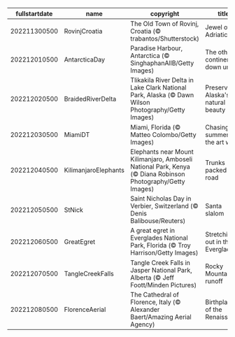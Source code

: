 |fullstartdate|name|copyright|title|image|
|--|--|--|--|--|
202211300500|RovinjCroatia|The Old Town of Rovinj, Croatia (© trabantos/Shutterstock)|Jewel of the Adriatic|![](/en-CA/2022/12/202211300500RovinjCroatia.jpg)|
202212010500|AntarcticaDay|Paradise Harbour, Antarctica (© SinghaphanAllB/Getty Images)|The other continent down under|![](/en-CA/2022/12/202212010500AntarcticaDay.jpg)|
202212020500|BraidedRiverDelta|Tlikakila River Delta in Lake Clark National Park, Alaska (© Dawn Wilson Photography/Getty Images)|Preserving Alaska's natural beauty|![](/en-CA/2022/12/202212020500BraidedRiverDelta.jpg)|
202212030500|MiamiDT|Miami, Florida (© Matteo Colombo/Getty Images)|Chasing summer in the art world|![](/en-CA/2022/12/202212030500MiamiDT.jpg)|
202212040500|KilimanjaroElephants|Elephants near Mount Kilimanjaro, Amboseli National Park, Kenya (© Diana Robinson Photography/Getty Images)|Trunks packed for road|![](/en-CA/2022/12/202212040500KilimanjaroElephants.jpg)|
202212050500|StNick|Saint Nicholas Day in Verbier, Switzerland (© Denis Balibouse/Reuters)|Santa slalom|![](/en-CA/2022/12/202212050500StNick.jpg)|
202212060500|GreatEgret|A great egret in Everglades National Park, Florida (© Troy Harrison/Getty Images)|Stretching out in the Everglades|![](/en-CA/2022/12/202212060500GreatEgret.jpg)|
202212070500|TangleCreekFalls|Tangle Creek Falls in Jasper National Park, Alberta (© Jeff Foott/Minden Pictures)|Rocky Mountain runoff|![](/en-CA/2022/12/202212070500TangleCreekFalls.jpg)|
202212080500|FlorenceAerial|The Cathedral of Florence, Italy (© Alexander Baert/Amazing Aerial Agency)|Birthplace of the Renaissance|![](/en-CA/2022/12/202212080500FlorenceAerial.jpg)|

